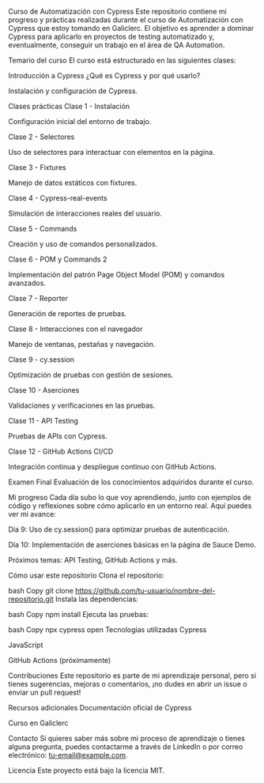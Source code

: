 Curso de Automatización con Cypress
Este repositorio contiene mi progreso y prácticas realizadas durante el curso de Automatización con Cypress que estoy tomando en Galiclerc. El objetivo es aprender a dominar Cypress para aplicarlo en proyectos de testing automatizado y, eventualmente, conseguir un trabajo en el área de QA Automation.

Temario del curso
El curso está estructurado en las siguientes clases:

Introducción a Cypress
¿Qué es Cypress y por qué usarlo?

Instalación y configuración de Cypress.

Clases prácticas
Clase 1 - Instalación

Configuración inicial del entorno de trabajo.

Clase 2 - Selectores

Uso de selectores para interactuar con elementos en la página.

Clase 3 - Fixtures

Manejo de datos estáticos con fixtures.

Clase 4 - Cypress-real-events

Simulación de interacciones reales del usuario.

Clase 5 - Commands

Creación y uso de comandos personalizados.

Clase 6 - POM y Commands 2

Implementación del patrón Page Object Model (POM) y comandos avanzados.

Clase 7 - Reporter

Generación de reportes de pruebas.

Clase 8 - Interacciones con el navegador

Manejo de ventanas, pestañas y navegación.

Clase 9 - cy.session

Optimización de pruebas con gestión de sesiones.

Clase 10 - Aserciones

Validaciones y verificaciones en las pruebas.

Clase 11 - API Testing

Pruebas de APIs con Cypress.

Clase 12 - GitHub Actions CI/CD

Integración continua y despliegue continuo con GitHub Actions.

Examen Final
Evaluación de los conocimientos adquiridos durante el curso.

Mi progreso
Cada día subo lo que voy aprendiendo, junto con ejemplos de código y reflexiones sobre cómo aplicarlo en un entorno real. Aquí puedes ver mi avance:

Día 9: Uso de cy.session() para optimizar pruebas de autenticación.

Día 10: Implementación de aserciones básicas en la página de Sauce Demo.

Próximos temas: API Testing, GitHub Actions y más.

Cómo usar este repositorio
Clona el repositorio:

bash
Copy
git clone https://github.com/tu-usuario/nombre-del-repositorio.git
Instala las dependencias:

bash
Copy
npm install
Ejecuta las pruebas:

bash
Copy
npx cypress open
Tecnologías utilizadas
Cypress

JavaScript

GitHub Actions (próximamente)

Contribuciones
Este repositorio es parte de mi aprendizaje personal, pero si tienes sugerencias, mejoras o comentarios, ¡no dudes en abrir un issue o enviar un pull request!

Recursos adicionales
Documentación oficial de Cypress

Curso en Galiclerc

Contacto
Si quieres saber más sobre mi proceso de aprendizaje o tienes alguna pregunta, puedes contactarme a través de LinkedIn o por correo electrónico: tu-email@example.com.

Licencia
Este proyecto está bajo la licencia MIT.

